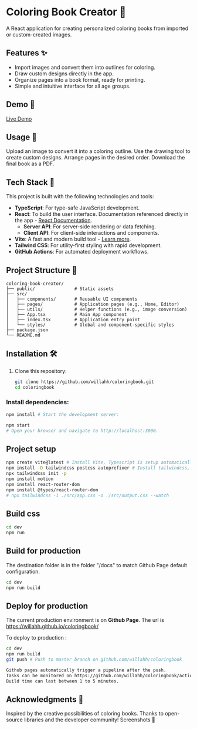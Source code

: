 # Coloring Book Creator 🎨

A React application for creating personalized coloring books from imported or custom-created images.

## Features ✨
- Import images and convert them into outlines for coloring.
- Draw custom designs directly in the app.
- Organize pages into a book format, ready for printing.
- Simple and intuitive interface for all age groups.

## Demo 🚀
[Live Demo](#)


## Usage 📖
Upload an image to convert it into a coloring outline.
Use the drawing tool to create custom designs.
Arrange pages in the desired order.
Download the final book as a PDF.


## Tech Stack 🧰
This project is built with the following technologies and tools:

- **TypeScript**: For type-safe JavaScript development.  
- **React**: To build the user interface. Documentation referenced directly in the app - [React Documentation](https://react.dev/reference/react).  
  - **Server API**: For server-side rendering or data fetching.  
  - **Client API**: For client-side interactions and components.  
- **Vite**: A fast and modern build tool - [Learn more](https://vite.dev/).  
- **Tailwind CSS**: For utility-first styling with rapid development.  
- **GitHub Actions**: For automated deployment workflows.  


## Project Structure 📂
```
coloring-book-creator/
├── public/               # Static assets
├── src/
│   ├── components/       # Reusable UI components
│   ├── pages/            # Application pages (e.g., Home, Editor)
│   ├── utils/            # Helper functions (e.g., image conversion)
│   ├── App.tsx           # Main App component
│   ├── index.tsx         # Application entry point
│   └── styles/           # Global and component-specific styles
├── package.json
└── README.md
```


## Installation 🛠️

1. Clone this repository:
   ```bash
   git clone https://github.com/willahh/coloringbook.git
   cd coloringbook


### Install dependencies:
```bash
npm install # Start the development server:
```

```bash
npm start
# Open your browser and navigate to http://localhost:3000.
```

## Project setup
```sh
npm create vite@latest # Install Vite, Typescript is setup automatically (config files)
npm install -D tailwindcss postcss autoprefixer # Install tailwindcss, postcss and autoprefixer
npx tailwindcss init -p
npm install motion
npm install react-router-dom
npm install @types/react-router-dom
# npx tailwindcss -i ./src/app.css -o ./src/output.css --watch
```

## Build css
```sh
cd dev
npm run 
```

## Build for production
The destination folder is in the folder "/docs" to match Github Page default configuration.

```sh
cd dev
npm run build 
```

## Deploy for production
The current production environment is on **Github Page**.
The url is https://willahh.github.io/coloringbook/

To deploy to production : 
```sh
cd dev
npm run build
git push # Push to master branch on github.com/willahh/coloringbook

Github pages automatically trigger a pipeline after the push.
Tasks can be monitored on https://github.com/willahh/coloringbook/actions.
Build time can last between 1 to 5 minutes.
```


## Acknowledgments 🙏
Inspired by the creative possibilities of coloring books.
Thanks to open-source libraries and the developer community!
Screenshots 📸

